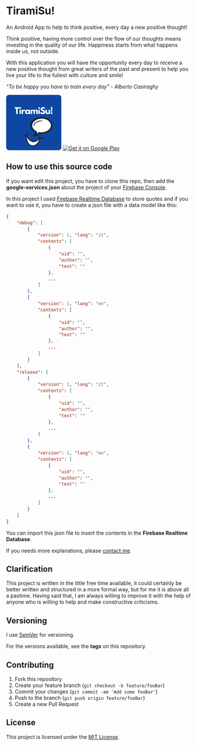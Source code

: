# TiramiSu!
An Android App to help to think positive, every day a new positive thought!

Think positive, having more control over the flow of our thoughts means investing in the quality of our life.
Happiness starts from what happens inside us, not outside.

With this application you will have the opportunity every day to receive a new positive thought from great writers of the past and present to help you live your life to the fullest with culture and smile!

*"To be happy you have to train every day" - Alberto Casiraghy*

<img alt="Logo" src="logo.png" height="150" />

<a href="https://play.google.com/store/apps/details?id=com.dreamingbetter.tiramisu">
    <img alt="Get it on Google Play" src="https://play.google.com/intl/en_us/badges/static/images/badges/en_badge_web_generic.png" height="100" />
</a>

## How to use this source code

If you want edit this project, you have to clone this repo, then add the **google-services.json** about the project of your [Firebase Console](https://console.firebase.google.com/).

In this project I used [Firebase Realtime Database](https://firebase.google.com/docs/database) to store quotes and if you want to use it, you have to create a json file with a data model like this:

```json
{
	"debug": [
		{
			"version": 1, "lang": "it",
			"contents": [
				{
					"uid": "",
					"author": "",
					"text": ""
				},
                ...
            ]
        },
        {
			"version": 1, "lang": "en",
			"contents": [
				{
					"uid": "",
					"author": "",
					"text": ""
				},
                ...
            ]
        }
    ],
    "release": [
		{
			"version": 1, "lang": "it",
			"contents": [
				{
					"uid": "",
					"author": "",
					"text": ""
				},
                ...
            ]
        },
        {
			"version": 1, "lang": "en",
			"contents": [
				{
					"uid": "",
					"author": "",
					"text": ""
				},
                ...
            ]
        }
    ]
}
```

You can import this json file to insert the contents in the **Firebase Realtime Database**.

If you needs more explanations, please [contact me](mailto:danielebelfiorepc@gmail.com).

## Clarification

This project is written in the little free time available, it could certainly be better written and structured in a more formal way, but for me it is above all a pastime.
Having said that, I am always willing to improve it with the help of anyone who is willing to help and make constructive criticisms.

## Versioning

I use [SemVer](http://semver.org) for versioning. 

For the versions available, see the **tags** on this repository.

## Contributing

1. Fork this repository
2. Create your feature branch (`git checkout -b feature/fooBar`)
3. Commit your changes (`git commit -am 'Add some fooBar'`)
4. Push to the branch (`git push origin feature/fooBar`)
5. Create a new Pull Request

## License

This project is licensed under the [MIT License](https://opensource.org/licenses/mit-license.php).